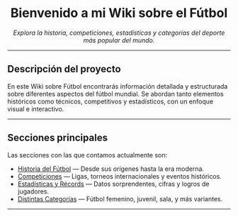 <html>
<head>
    <meta charset="UTF-8">
</head>



<div align="center">
    <h1>Bienvenido a mi Wiki sobre el Fútbol</h1>
    <p><em>Explora la historia, competiciones, estadísticas y categorías del deporte más popular del mundo.</em></p>
</div>

<hr>

<h2>Descripción del proyecto</h2>
<p>
En este Wiki sobre Fútbol encontrarás información detallada y estructurada sobre diferentes aspectos del fútbol mundial. 
Se abordan tanto elementos históricos como técnicos, competitivos y estadísticos, con un enfoque visual e interactivo.
</p>

<hr>

<h2>Secciones principales</h2>
<p>Las secciones con las que contamos actualmente son:</p>
<ul>
    <li><a href="articulo-1.md"> Historia del Fútbol</a> — Desde sus orígenes hasta la era moderna.</li>
    <li><a href="articulo-2.md"> Competiciones</a> — Ligas, torneos internacionales y eventos históricos.</li>
    <li><a href="articulo-3.md"> Estadísticas y Récords</a> — Datos sorprendentes, cifras y logros de jugadores.</li>
    <li><a href="articulo-4.md"> Distintas Categorías</a> — Fútbol femenino, juvenil, sala, y más variantes.</li>
</ul>

<hr>


